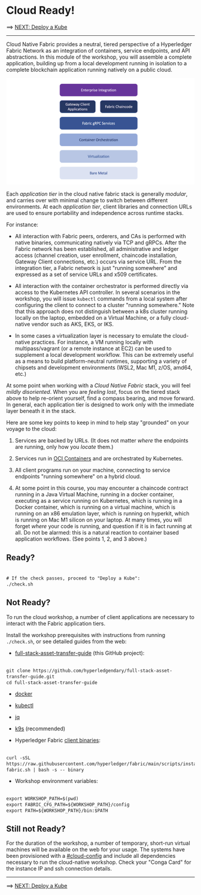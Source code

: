 # Cloud Ready!

==> [NEXT: Deploy a Kube](./10-kube.md)

---

Cloud Native Fabric provides a neutral, tiered perspective of a Hyperledger Fabric Network as an integration of
containers, service endpoints, and API abstractions.  In this module of the workshop, you will assemble a complete
application, building up from a local development running in isolation to a complete blockchain application running
natively on a public cloud.

![Cloud Ready](../images/CloudReady/00-cloud-ready-2.png)


Each _application tier_ in the cloud native fabric stack is generally _modular_, and carries over with minimal change to
switch between different environments.  At each _application tier_, client libraries and connection URLs are used to
ensure portability and independence across runtime stacks.

For instance:

- All interaction with Fabric peers, orderers, and CAs is performed with native binaries, communicating natively via
  TCP and gRPCs.  After the Fabric network has been established, all administrative and ledger access
  (channel creation, user enrollment, chaincode installation, Gateway Client connections, etc.) occurs via service URL.
  From the integration tier, a Fabric network is just "running somewhere" and expressed as a set of service URLs and
  x509 certificates.

- All interaction with the container orchestrator is performed directly via access to the Kubernetes API controller.  In
  several scenarios in the workshop, you will issue `kubectl` commands from a local system after configuring the client
  to connect to a cluster "running somewhere."  Note that this approach does not distinguish between a k8s cluster
  running locally on the laptop, embedded on a Virtual Machine, or a fully cloud-native vendor such as AKS, EKS, or IKS.
  
- In some cases a virtualization layer is necessary to emulate the cloud-native practices.  For instance, a VM running
  locally with multipass/vagrant (or a remote instance at EC2) can be used to supplement a local development workflow.
  This can be extremely useful as a means to build platform-neutral runtimes, supporting a variety of chipsets and
  development environments (WSL2, Mac M1, z/OS, amd64, etc.)


At some point when working with a _Cloud Native Fabric_ stack, you will feel _mildly disoriented_.  When you are 
_feeling lost_, focus on the tiered stack above to help re-orient yourself, find a compass bearing, and move forward.
In general, each application tier is designed to work only with the immediate layer beneath it in the stack.

Here are some key points to keep in mind to help stay "grounded" on your voyage to the cloud:

1. Services are backed by URLs.  (It does not matter _where_ the endpoints are running, only how you _locate_ them.)

2. Services run in [OCI Containers](https://github.com/opencontainers/image-spec) and are orchestrated by Kubernetes.

3. All client programs run on your machine, connecting to service endpoints "running somewhere" on a hybrid cloud. 

4. At some point in this course, you may encounter a chaincode contract running in a Java Virtual Machine, running in a
   docker container, executing as a service running on Kubernetes, which is running in a Docker container, which
   is running on a virtual machine, which is running on an x86 emulation layer, which is running on hyperkit, which is
   running on Mac M1 silicon on your laptop.  At many times, you will forget _where_ your code is running, and question
   if it is in fact running at all.  Do not be alarmed:  this is a natural reaction to container based application
   workflows.  (See points 1, 2, and 3 above.)


## Ready?

```shell

# If the check passes, proceed to "Deploy a Kube":
./check.sh

```


## Not Ready?

To run the cloud workshop, a number of client applications are necessary to interact with the Fabric application tiers.

Install the workshop prerequisites with instructions from running `./check.sh`, or see detailed guides from the web:

- [full-stack-asset-transfer-guide](https://github.com/hyperledgendary/full-stack-asset-transfer-guide) (this GitHub project):
```shell

git clone https://github.com/hyperledgendary/full-stack-asset-transfer-guide.git
cd full-stack-asset-transfer-guide

```

- [docker](https://www.docker.com/get-started/)

- [kubectl](https://kubernetes.io/docs/tasks/tools/)

- [jq](https://stedolan.github.io/jq/download/)

- [k9s](https://k9scli.io/topics/install/) (recommended)

- Hyperledger Fabric [client binaries](https://hyperledger-fabric.readthedocs.io/en/latest/install.html#download-fabric-samples-docker-images-and-binaries):
```shell

curl -sSL https://raw.githubusercontent.com/hyperledger/fabric/main/scripts/install-fabric.sh | bash -s -- binary

```

- Workshop environment variables:
```shell

export WORKSHOP_PATH=$(pwd)
export FABRIC_CFG_PATH=${WORKSHOP_PATH}/config  
export PATH=${WORKSHOP_PATH}/bin:$PATH

```

## Still not Ready?

For the duration of the workshop, a number of temporary, short-run virtual machines will be available on the web for
your usage.  The systems have been provisioned with a [#cloud-config](../../infrastructure/ec2-cloud-config.yaml) and
include all dependencies necessary to run the cloud-native workshop.  Check your "Conga Card" for the instance IP and
ssh connection details.


--- 

==> [NEXT: Deploy a Kube](./10-kube.md)
